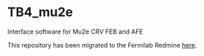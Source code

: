# TB4_mu2e
Interface software for Mu2e CRV FEB and AFE

This repository has been migrated to the Fermilab Redmine [here](https://cdcvs.fnal.gov/redmine/projects/crv-feb-test-software).
